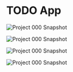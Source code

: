 # TODO App

![Project 000 Snapshot](./images/01.png)

![Project 000 Snapshot](./images/02.png)

![Project 000 Snapshot](./images/03.png)

![Project 000 Snapshot](./images/04.png)
